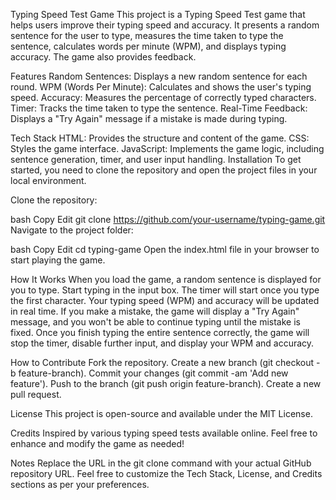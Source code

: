 Typing Speed Test Game
This project is a Typing Speed Test game that helps users improve their typing speed and accuracy. It presents a random sentence for the user to type,
measures the time taken to type the sentence, calculates words per minute (WPM), and displays typing accuracy. The game also provides feedback.

Features
Random Sentences: Displays a new random sentence for each round.
WPM (Words Per Minute): Calculates and shows the user's typing speed.
Accuracy: Measures the percentage of correctly typed characters.
Timer: Tracks the time taken to type the sentence.
Real-Time Feedback: Displays a "Try Again" message if a mistake is made during typing.

Tech Stack
HTML: Provides the structure and content of the game.
CSS: Styles the game interface.
JavaScript: Implements the game logic, including sentence generation, timer, and user input handling.
Installation
To get started, you need to clone the repository and open the project files in your local environment.

Clone the repository:

bash
Copy
Edit
git clone https://github.com/your-username/typing-game.git
Navigate to the project folder:

bash
Copy
Edit
cd typing-game
Open the index.html file in your browser to start playing the game.

How It Works
When you load the game, a random sentence is displayed for you to type.
Start typing in the input box. The timer will start once you type the first character.
Your typing speed (WPM) and accuracy will be updated in real time.
If you make a mistake, the game will display a "Try Again" message, and you won't be able to continue typing until the mistake is fixed.
Once you finish typing the entire sentence correctly, the game will stop the timer, disable further input, and display your WPM and accuracy.


How to Contribute
Fork the repository.
Create a new branch (git checkout -b feature-branch).
Commit your changes (git commit -am 'Add new feature').
Push to the branch (git push origin feature-branch).
Create a new pull request.

License
This project is open-source and available under the MIT License.

Credits
Inspired by various typing speed tests available online.
Feel free to enhance and modify the game as needed!

Notes
Replace the URL in the git clone command with your actual GitHub repository URL.
Feel free to customize the Tech Stack, License, and Credits sections as per your preferences.
